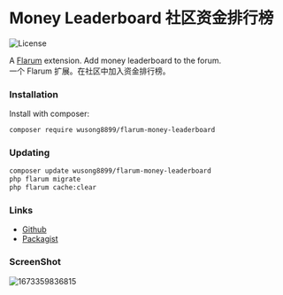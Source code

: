 # Money Leaderboard 社区资金排行榜

![License](https://img.shields.io/badge/license-MIT-blue.svg)

A [Flarum](http://flarum.org) extension. Add money leaderboard to the forum.  
一个 Flarum 扩展。在社区中加入资金排行榜。

### Installation

Install with composer:

```sh
composer require wusong8899/flarum-money-leaderboard
```

### Updating

```sh
composer update wusong8899/flarum-money-leaderboard
php flarum migrate
php flarum cache:clear
```

### Links

- [Github](https://github.com/wusong8899/flarum-money-leaderboard)
- [Packagist](https://packagist.org/packages/wusong8899/flarum-money-leaderboard)

### ScreenShot

![1673359836815](https://user-images.githubusercontent.com/29644610/211573483-50fc35a1-ad95-4987-ab1e-c23f335ac853.jpg)

